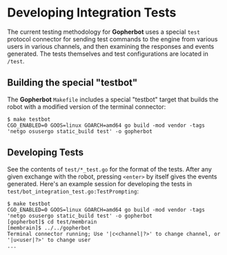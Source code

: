 #  Developing Integration Tests

The current testing methodology for **Gopherbot** uses a special `test` protocol connector for sending test commands to the engine from various users in various channels, and then examining the responses and events generated. The tests themselves and test configurations are located in `/test`.

## Building the special "testbot"

The **Gopherbot** `Makefile` includes a special "testbot" target that builds the robot with a modified version of the terminal connector:

```shell
$ make testbot
CGO_ENABLED=0 GOOS=linux GOARCH=amd64 go build -mod vendor -tags 'netgo osusergo static_build test' -o gopherbot
```

## Developing Tests

See the contents of `test/*_test.go` for the format of the tests. After any given exchange with the robot, pressing `<enter>` by itself gives the events generated. Here's an example session for developing the tests in `test/bot_integration_test.go:TestPrompting`:

```shell
$ make testbot
CGO_ENABLED=0 GOOS=linux GOARCH=amd64 go build -mod vendor -tags 'netgo osusergo static_build test' -o gopherbot
[gopherbot]$ cd test/membrain
[membrain]$ ../../gopherbot 
Terminal connector running; Use '|c<channel|?>' to change channel, or '|u<user|?>' to change user
...
```
